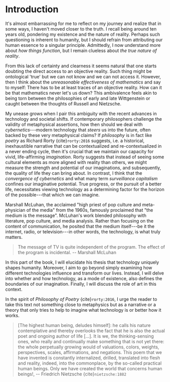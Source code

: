 # Introduction

It's almost embarrassing for me to reflect on my journey and realize that in some ways, I haven't moved closer to the truth. 
I recall being around ten years old, pondering my existence and the nature of reality. Perhaps such questioning is inherent to humanity, but I should refrain from attributing our human essence to a singular principle. 
Admittedly, I now understand more about *how things function*, but I remain clueless about *the true nature of reality*.

From this lack of certainty and clearness it seems natural that one starts doubting the direct access to an objective reality.
Such thing might be ontological 'true' but we can not know and we can not access it.
However, then I think about the *unreasonable effectiveness of mathematics* and say to myself: There has to be at least traces of an objective reality.
How can it be that mathematics never let's us down?
This ambivalence feels akin to being torn between the philosophies of early and late Wittgenstein or caught between the thoughts of Russell and Nietzsche.

My unease grows when I pair this ambiguity with the recent advances in technology and societal shifts.
If contemporary philosophers challenge the validity of metaphysical assertions, how then should we deal with *cybernetics*---modern technology that *steers* us into the future, often backed by these very metaphysical claims?
If *philosophy* is in fact like *poetry* as Richard Rorty {cite}`rorty:2016` suggests, i.e. a historical, inexhaustible narrative that can be contextualized and re-contextualized in a never ending cycle, then it's crucial that we maintain our capacity for vivid, life-affirming *imagination*.
Rorty suggests that instead of seeing some cultural elements as more aligned with reality than others, we might measure the strength and potential of our imaginations, and subsequently, the quality of life they can bring about. 
In contrast, I think that the *convergence of cybernetics* and what many term *surveillance capitalism* confines our imaginative potential.
True progress, or the pursuit of a better life, necessitates viewing technology as a determining factor for the horizon of the possible---that which we can imagine.

Marshall McLuhan, the acclaimed "high priest of pop culture and meta-physician of the media" from the 1960s, famously proclaimed that "the medium is the message". McLuhan's work blended philosophy with literature, pop culture, and media analysis. Rather than focusing on the content of communication, he posited that the medium itself---be it the internet, radio, or television---in other words, the technology, is what truly matters.

>The message of TV is quite independent of the program. The effect of the program is incidental. -- Marshall McLuhan

In this part of the book, I will elucidate his thesis that technology uniquely shapes humanity. 
Moreover, I aim to go beyond simply examining how different technologies influence and transform our lives.
Instead, I will delve into whether and how technology, as a mode of existence, also defines the boundaries of our imagination.
Finally, I will discuss the role of art in this context.

In the spirit of *Philosophy of Poetry* {cite}`rorty:2016`, I urge the reader to take this text not something close to metaphysics but as a narrative or a theory that only tries to help to imagine what technology is or better how it works.

>[The highest human being, deludes himself]: he calls his nature contemplative and thereby overlooks the fact that he is also the actual poet and ongoing author of life [...].
>It is we, the thinking-sensing ones, who really and continually make something that is not yet there: the whole perpetually growing would of valuations, colors, weights, perspectives, scales, affirmations, and negations.
>This poem that we have invented is constantly internalized, drilled, translated into flesh and reality, indeed, into the commonplace, by the so-called practical human beings.
>Only we have created the world that concerns human beings!\, -- Friedrich Nietzsche {cite}`nietzsche:1882`